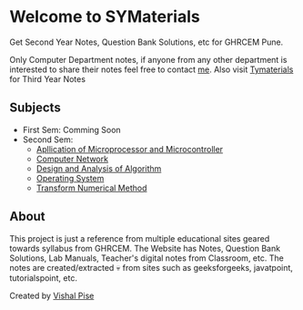 # Welcome to SYMaterials


Get Second Year Notes, Question Bank Solutions, etc for GHRCEM Pune. 

Only Computer Department notes, if anyone from any other department is interested to share their notes feel free to contact [me](https://www.linkedin.com/in/vishal-pise-9b79b1244/).
Also visit [Tymaterials](https://tymaterials.live/) for Third Year Notes

## Subjects
- First Sem:
    Comming Soon
- Second Sem:
    - [Apllication of Microprocessor and Microcontroller](AMM/index.md)
    - [Computer Network](CN/index.md)
    - [Design and Analysis of Algorithm](DAA/index.md)
    - [Operating System](OS/index.md)
    - [Transform Numerical Method](TNM/index.md)
    

## About

This project is just a reference from multiple educational sites geared towards syllabus from GHRCEM.
The Website has Notes, Question Bank Solutions, Lab Manuals, Teacher's digital notes from Classroom, etc. The notes are created/extracted :skull: from sites such as geeksforgeeks, javatpoint, tutorialspoint, etc.

Created by [Vishal Pise](https://www.linkedin.com/in/vishal-pise-9b79b1244/)


